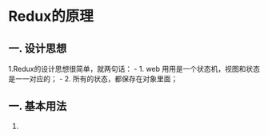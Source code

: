 # Redux的原理

## 一. 设计思想
  1.Redux的设计思想很简单，就两句话：
    - 1. web 用用是一个状态机，视图和状态是一一对应的；
    - 2. 所有的状态，都保存在对象里面； 
## 一. 基本用法
  1. 
